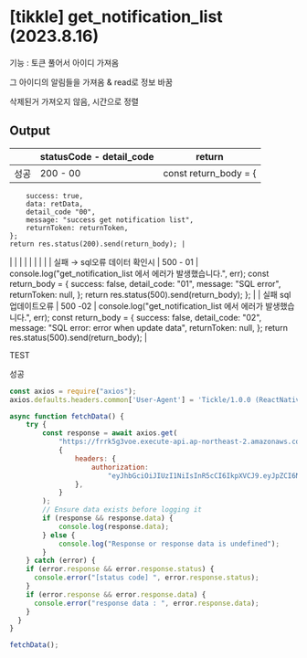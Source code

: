 # [tikkle] get_notification_list (2023.8.16)

기능 : 토큰  풀어서 아이디 가져옴

그 아이디의 알림들을 가져옴 & read로 정보 바꿈

삭제된거 가져오지 않음, 시간으로 정렬

## Output

|  | statusCode - detail_code | return |
| --- | --- | --- |
| 성공 | 200 - 00 | const return_body = {
		success: true,
		data: retData,
		detail_code "00",
		message: "success get notification list",
		returnToken: returnToken,
	};
	return res.status(200).send(return_body); |
|  |  |  |
|  |  |  |
| 실패
→ sql오류 데이터 확인시 | 500 - 01 | console.log("get_notification_list 에서 에러가 발생했습니다.", err);
const return_body = {
success: false,
detail_code: "01",
message: "SQL error",
returnToken: null,
};
return res.status(500).send(return_body);		}; |
| 실패
sql 업데이트오류 | 500 -02 | console.log("get_notification_list 에서 에러가 발생했습니다.", err);
const return_body = {
success: false,
detail_code: "02",
message: "SQL error: error when update data",
returnToken: null,
};
return res.status(500).send(return_body); |

TEST

성공

```jsx
const axios = require("axios");
axios.defaults.headers.common['User-Agent'] = 'Tickle/1.0.0 (ReactNative; HwAzefScFOQ0kSJ)';

async function fetchData() {
	try {
		const response = await axios.get(
			"https://frrk5g3voe.execute-api.ap-northeast-2.amazonaws.com/dev/get_notification_list",
			{
				headers: {
					authorization:
						"eyJhbGciOiJIUzI1NiIsInR5cCI6IkpXVCJ9.eyJpZCI6NSwiaWF0IjoxNjkwNTIwNzQ2LCJleHAiOjE2OTA1MjE2NDYsImlzcyI6IkxpRm9saSJ9.w-4NVe-YbhdeXUPKmiZpOZMi8it_FmwNp3jrbIYh4ME,eyJhbGciOiJIUzI1NiIsInR5cCI6IkpXVCJ9.eyJpZCI6NSwiaWF0IjoxNjkwNTIwNzQ2LCJleHAiOjE2OTMxMTI3NDYsImlzcyI6IkxpRm9saSJ9.Cl7fT5xT3VxAwpL7QbL8k7z9vaFkaWXr6iDlgReYo0o",
				},
			}
		);
		// Ensure data exists before logging it
		if (response && response.data) {
			console.log(response.data);
		} else {
			console.log("Response or response data is undefined");
		}
	} catch (error) {
    if (error.response && error.response.status) {
      console.error("[status code] ", error.response.status);
    }
    if (error.response && error.response.data) {
      console.error("response data : ", error.response.data);
    }
  }
}

fetchData();
```